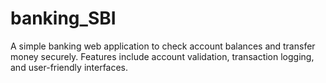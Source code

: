 # banking_SBI
A simple banking web application to check account balances and transfer money securely. Features include account validation, transaction logging, and user-friendly interfaces.
